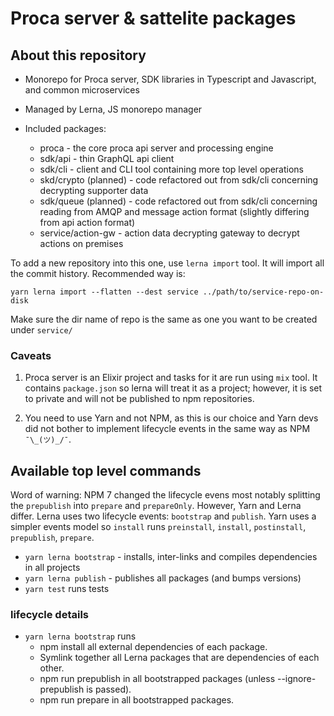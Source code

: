 # Proca server & sattelite packages

## About this repository

- Monorepo for Proca server, SDK libraries in Typescript and Javascript, and common microservices
- Managed by Lerna, JS monorepo manager

- Included packages:
  - proca - the core proca api server and processing engine
  - sdk/api - thin GraphQL api client
  - sdk/cli - client and CLI tool containing more top level operations
  - skd/crypto (planned) - code refactored out from sdk/cli concerning decrypting supporter data
  - sdk/queue (planned) - code refactored out from sdk/cli concerning reading from AMQP and message action format (slightly differing from api action format)
  - service/action-gw - action data decrypting gateway to decrypt actions on premises

To add a new repository into this one, use `lerna import` tool. It will import all the commit history. Recommended way is:

```
yarn lerna import --flatten --dest service ../path/to/service-repo-on-disk
```
Make sure the dir name of repo is the same as one you want to be created under `service/`

### Caveats 

1. Proca server is an Elixir project and tasks for it are run using `mix` tool. It contains `package.json` so lerna will treat it as a project; however, it is set to private and will not be published to npm repositories.

2. You need to use Yarn and not NPM, as this is our choice and Yarn devs did not bother to implement lifecycle events in the same way as NPM `¯\_(ツ)_/¯`.

## Available top level commands

Word of warning: NPM 7 changed the lifecycle evens most notably splitting the `prepublish` into `prepare` and `prepareOnly`. However, Yarn and Lerna differ. Lerna uses two lifecycle events: `bootstrap` and `publish`. Yarn uses a simpler events model so `install` runs `preinstall`, `install`, `postinstall`, `prepublish`, `prepare`.


- `yarn lerna bootstrap` - installs, inter-links and compiles dependencies in all projects
- `yarn lerna publish` - publishes all packages (and bumps versions)
- `yarn test` runs tests

### lifecycle details

- `yarn lerna bootstrap` runs
  - npm install all external dependencies of each package.
  - Symlink together all Lerna packages that are dependencies of each other.
  - npm run prepublish in all bootstrapped packages (unless --ignore-prepublish is passed).
  - npm run prepare in all bootstrapped packages.

